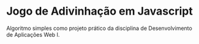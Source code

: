 # Jogo de Adivinhação em Javascript

Algoritmo simples como projeto prático da disciplina de Desenvolvimento de Aplicações Web I.
